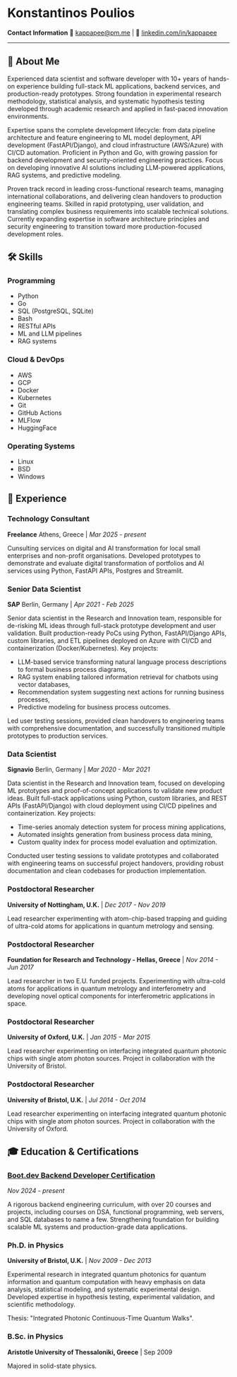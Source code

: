 # Konstantinos Poulios

**Contact Information**
📧 [kappapee@pm.me](mailto:kappapee@pm.me) | 💼 [linkedin.com/in/kappapee](https://www.linkedin.com/in/kappapee/)

---

## 🚀 About Me

Experienced data scientist and software developer with 10+ years of hands-on experience building full-stack ML applications, backend services, and production-ready prototypes. Strong foundation in experimental research methodology, statistical analysis, and systematic hypothesis testing developed through academic research and applied in fast-paced innovation environments.

Expertise spans the complete development lifecycle: from data pipeline architecture and feature engineering to ML model deployment, API development (FastAPI/Django), and cloud infrastructure (AWS/Azure) with CI/CD automation. Proficient in Python and Go, with growing passion for backend development and security-oriented engineering practices. Focus on developing innovative AI solutions including LLM-powered applications, RAG systems, and predictive modeling.

Proven track record in leading cross-functional research teams, managing international collaborations, and delivering clean handovers to production engineering teams. Skilled in rapid prototyping, user validation, and translating complex business requirements into scalable technical solutions. Currently expanding expertise in software architecture principles and security engineering to transition toward more production-focused development roles. 

## 🛠️ Skills

### Programming
- Python
- Go
- SQL (PostgreSQL, SQLite)
- Bash
- RESTful APIs
- ML and LLM pipelines
- RAG systems

### Cloud & DevOps
- AWS
- GCP
- Docker
- Kubernetes
- Git
- GitHub Actions
- MLFlow
- HuggingFace

### Operating Systems
- Linux
- BSD
- Windows

## 💼 Experience

### Technology Consultant
**Freelance** Athens, Greece | *Mar 2025 - present*

Cunsulting services on digital and AI transformation for local small enterprises and non-profit organisations. Developed prototypes to demonstrate and evaluate digital transformation of portfolios and AI services using Python, FastAPI APIs, Postgres and Streamlit.

### Senior Data Scientist
**SAP** Berlin, Germany | *Apr 2021 - Feb 2025*

Senior data scientist in the Research and Innovation team, responsible for de-risking ML ideas through full-stack prototype development and user validation. Built production-ready PoCs using Python, FastAPI/Django APIs, custom libraries, and ETL pipelines deployed on Azure with CI/CD and containerization (Docker/Kubernetes). Key projects:

- LLM-based service transforming natural language process descriptions to formal business process diagrams,
- RAG system enabling tailored information retrieval for chatbots using vector databases,
- Recommendation system suggesting next actions for running business processes,
- Predictive modeling for business process outcomes.

Led user testing sessions, provided clean handovers to engineering teams with comprehensive documentation, and successfully transitioned multiple prototypes to production services. 

### Data Scientist
**Signavio** Berlin, Germany | *Mar 2020 - Mar 2021*

Data scientist in the Research and Innovation team, focused on developing ML prototypes and proof-of-concept applications to validate new product ideas. Built full-stack applications using Python, custom libraries, and REST APIs (FastAPI/Django) with cloud deployment using CI/CD pipelines and containerization. Key projects:

- Time-series anomaly detection system for process mining applications,
- Automated insights generation from business process data mining,
- Custom quality index for process model evaluation and optimization.

Conducted user testing sessions to validate prototypes and collaborated with engineering teams on successful project handovers, providing robust documentation and clean codebases for production implementation. 

### Postdoctoral Researcher
**University of Nottingham, U.K.** | *Dec 2017 - Nov 2019*

Lead researcher experimenting with atom-chip-based trapping and guiding of ultra-cold atoms for applications in quantum metrology and sensing.

### Postdoctoral Researcher
**Foundation for Research and Technology - Hellas, Greece** | *Nov 2014 - Jun 2017*

Lead researcher in two E.U. funded projects. Experimenting with ultra-cold atoms for applications in quantum metrology and interferometry and developing novel optical components for interferometric applications in space.

### Postdoctoral Researcher
**University of Oxford, U.K.** | *Jan 2015 - Mar 2015*

Lead researcher experimenting on interfacing integrated quantum photonic chips with single atom photon sources. Project in collaboration with the University of Bristol.

### Postdoctoral Researcher
**University of Bristol, U.K.** | *Jul 2014 - Oct 2014*

Lead researcher experimenting on interfacing integrated quantum photonic chips with single atom photon sources. Project in collaboration with the University of Oxford.

## 🎓 Education & Certifications

### [Boot.dev Backend Developer Certification](https://www.boot.dev/u/kappapee)
*Nov 2024 - present*

A rigorous backend engineering curriculum, with over 20 courses and projects, including courses on DSA, functional programming, web servers, and SQL databases to name a few. Strengthening foundation for building scalable ML systems and production-grade data applications. 

### Ph.D. in Physics
**University of Bristol, U.K.** | *Nov 2009 - Dec 2013*

Experimental research in integrated quantum photonics for quantum information and quantum computation with heavy emphasis on data analysis, statistical modeling, and systematic experimental design. Developed expertise in hypothesis testing, experimental validation, and scientific methodology. 

Thesis: "Integrated Photonic Continuous-Time Quantum Walks".

### B.Sc. in Physics
**Aristotle University of Thessaloniki, Greece** | Sep 2009

Majored in solid-state physics.

